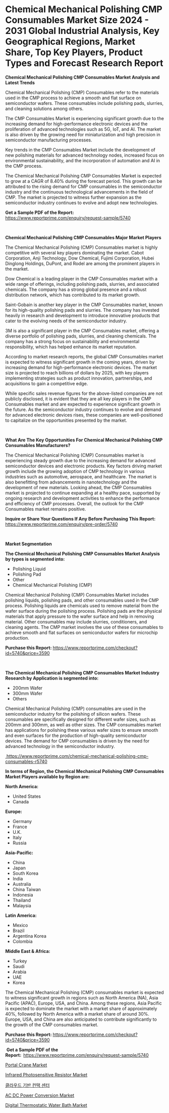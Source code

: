 <p><h1>Chemical Mechanical Polishing CMP Consumables Market Size 2024 - 2031 Global Industrial Analysis, Key Geographical Regions, Market Share, Top Key Players, Product Types and Forecast Research Report</h1></p><p><strong>Chemical Mechanical Polishing CMP Consumables Market Analysis and Latest Trends</strong></p>
<p><p>Chemical Mechanical Polishing (CMP) Consumables refer to the materials used in the CMP process to achieve a smooth and flat surface on semiconductor wafers. These consumables include polishing pads, slurries, and cleaning solutions among others.</p><p>The CMP Consumables Market is experiencing significant growth due to the increasing demand for high-performance electronic devices and the proliferation of advanced technologies such as 5G, IoT, and AI. The market is also driven by the growing need for miniaturization and high precision in semiconductor manufacturing processes.</p><p>Key trends in the CMP Consumables Market include the development of new polishing materials for advanced technology nodes, increased focus on environmental sustainability, and the incorporation of automation and AI in the CMP process.</p><p>The Chemical Mechanical Polishing CMP Consumables Market is expected to grow at a CAGR of 8.40% during the forecast period. This growth can be attributed to the rising demand for CMP consumables in the semiconductor industry and the continuous technological advancements in the field of CMP. The market is projected to witness further expansion as the semiconductor industry continues to evolve and adopt new technologies.</p></p>
<p><strong>Get a Sample PDF of the Report:&nbsp;</strong> <a href="https://www.reportprime.com/enquiry/request-sample/5740">https://www.reportprime.com/enquiry/request-sample/5740</a></p>
<p>&nbsp;</p>
<p><strong>Chemical Mechanical Polishing CMP Consumables Major Market Players</strong></p>
<p><p>The Chemical Mechanical Polishing (CMP) Consumables market is highly competitive with several key players dominating the market. Cabot Corporation, Anji Technology, Dow Chemical, Fujimi Corporation, Hubei Dinglong Holdings, DuPont, and Rodel are among the prominent players in the market.</p><p>Dow Chemical is a leading player in the CMP Consumables market with a wide range of offerings, including polishing pads, slurries, and associated chemicals. The company has a strong global presence and a robust distribution network, which has contributed to its market growth.</p><p>Saint-Gobain is another key player in the CMP Consumables market, known for its high-quality polishing pads and slurries. The company has invested heavily in research and development to introduce innovative products that cater to the evolving needs of the semiconductor industry.</p><p>3M is also a significant player in the CMP Consumables market, offering a diverse portfolio of polishing pads, slurries, and cleaning chemicals. The company has a strong focus on sustainability and environmental responsibility, which has helped enhance its market reputation.</p><p>According to market research reports, the global CMP Consumables market is expected to witness significant growth in the coming years, driven by increasing demand for high-performance electronic devices. The market size is projected to reach billions of dollars by 2025, with key players implementing strategies such as product innovation, partnerships, and acquisitions to gain a competitive edge.</p><p>While specific sales revenue figures for the above-listed companies are not publicly disclosed, it is evident that they are all key players in the CMP Consumables market and are expected to experience significant growth in the future. As the semiconductor industry continues to evolve and demand for advanced electronic devices rises, these companies are well-positioned to capitalize on the opportunities presented by the market.</p></p>
<p>&nbsp;</p>
<p><strong>What Are The Key Opportunities For Chemical Mechanical Polishing CMP Consumables Manufacturers?</strong></p>
<p><p>The Chemical Mechanical Polishing (CMP) Consumables market is experiencing steady growth due to the increasing demand for advanced semiconductor devices and electronic products. Key factors driving market growth include the growing adoption of CMP technology in various industries such as automotive, aerospace, and healthcare. The market is also benefitting from advancements in nanotechnology and the development of new materials. Looking ahead, the CMP Consumables market is projected to continue expanding at a healthy pace, supported by ongoing research and development activities to enhance the performance and efficiency of CMP processes. Overall, the outlook for the CMP Consumables market remains positive.</p></p>
<p><strong>Inquire or Share Your Questions If Any Before Purchasing This Report:</strong> <a href="https://www.reportprime.com/enquiry/pre-order/5740">https://www.reportprime.com/enquiry/pre-order/5740</a></p>
<p>&nbsp;</p>
<p><strong>Market Segmentation</strong></p>
<p><strong>The Chemical Mechanical Polishing CMP Consumables Market Analysis by types is segmented into:</strong></p>
<p><ul><li>Polishing Liquid</li><li>Polishing Pad</li><li>Other</li><li>Chemical Mechanical Polishing (CMP)</li></ul></p>
<p><p>Chemical Mechanical Polishing (CMP) Consumables Market includes polishing liquids, polishing pads, and other consumables used in the CMP process. Polishing liquids are chemicals used to remove material from the wafer surface during the polishing process. Polishing pads are the physical materials that apply pressure to the wafer surface and help in removing material. Other consumables may include slurries, conditioners, and cleaning agents. The CMP market involves the use of these consumables to achieve smooth and flat surfaces on semiconductor wafers for microchip production.</p></p>
<p><strong>Purchase this Report:&nbsp;</strong><a href="https://www.reportprime.com/checkout?id=5740&price=3590">https://www.reportprime.com/checkout?id=5740&price=3590</a></p>
<p>&nbsp;</p>
<p><strong>The Chemical Mechanical Polishing CMP Consumables Market Industry Research by Application is segmented into:</strong></p>
<p><ul><li>200mm Wafer</li><li>300mm Wafer</li><li>Others</li></ul></p>
<p><p>Chemical Mechanical Polishing (CMP) consumables are used in the semiconductor industry for the polishing of silicon wafers. These consumables are specifically designed for different wafer sizes, such as 200mm and 300mm, as well as other sizes. The CMP consumables market has applications for polishing these various wafer sizes to ensure smooth and even surfaces for the production of high-quality semiconductor devices. The demand for CMP consumables is driven by the need for advanced technology in the semiconductor industry.</p></p>
<p><a href="https://www.reportprime.com/chemical-mechanical-polishing-cmp-consumables-r5740">&nbsp;https://www.reportprime.com/chemical-mechanical-polishing-cmp-consumables-r5740</a></p>
<p><strong>In terms of Region, the Chemical Mechanical Polishing CMP Consumables Market Players available by Region are:</strong></p>
<p>
    <p> <strong> North America: </strong>
        <ul>
            <li>United States</li>
            <li>Canada</li>
        </ul>
        </p> 
    <p> <strong> Europe: </strong>
        <ul>
            <li>Germany</li>
            <li>France</li>
            <li>U.K.</li>
            <li>Italy</li>
            <li>Russia</li>
        </ul>
        </p> 
    <p> <strong> Asia-Pacific: </strong>
        <ul>
            <li>China</li>
            <li>Japan</li>
            <li>South Korea</li>
            <li>India</li>
            <li>Australia</li>
            <li>China Taiwan</li>
            <li>Indonesia</li>
            <li>Thailand</li>
            <li>Malaysia</li>
        </ul>
        </p> 
    <p> <strong> Latin America: </strong>
        <ul>
            <li>Mexico</li>
            <li>Brazil</li>
            <li>Argentina Korea</li>
            <li>Colombia</li>
        </ul>
        </p> 
    <p> <strong> Middle East & Africa: </strong>
        <ul>
            <li>Turkey</li>
            <li>Saudi</li>
            <li>Arabia</li>
            <li>UAE</li>
            <li>Korea</li>
        </ul>
    </p>
    </p>
<p><p>The Chemical Mechanical Polishing (CMP) consumables market is expected to witness significant growth in regions such as North America (NA), Asia Pacific (APAC), Europe, USA, and China. Among these regions, Asia Pacific is expected to dominate the market with a market share of approximately 40%, followed by North America with a market share of around 30%. Europe, USA, and China are also anticipated to contribute significantly to the growth of the CMP consumables market.</p></p>
<p><strong>Purchase this Report: </strong><a href="https://www.reportprime.com/checkout?id=5740&price=3590">https://www.reportprime.com/checkout?id=5740&price=3590</a></p>
<p>&nbsp;<strong>Get a Sample PDF of the Report:&nbsp;&nbsp;</strong><a href="https://www.reportprime.com/enquiry/request-sample/5740">https://www.reportprime.com/enquiry/request-sample/5740</a></p>
<p><strong></strong></p>
<p><p><a href="https://www.linkedin.com/pulse/portal-crane-market-size-segmentation-trends-growth-analysis-fbuie?trackingId=dxqYOTx9QZ6VRHKiJocBOw%3D%3D">Portal Crane Market</a></p><p><a href="https://github.com/wwwkeltoum/Market-Research-Report-List-4/blob/main/infrared-photosensitive-resistor-market.md">Infrared Photosensitive Resistor Market</a></p><p><a href="https://github.com/laholand/Market-Research-Report-List-5/blob/main/8929209104629.md">클라우드 기반 컨택 센터</a></p><p><a href="https://github.com/joannesouthgate/Market-Research-Report-List-4/blob/main/ac-dc-power-conversion-market.md">AC DC Power Conversion Market</a></p><p><a href="https://www.linkedin.com/pulse/deep-dive-digital-thermostatic-water-bath-market-itstrends-u6mwe?trackingId=8U0lkZGoQRyq7JQERnb0%2FQ%3D%3D">Digital Thermostatic Water Bath Market</a></p></p>